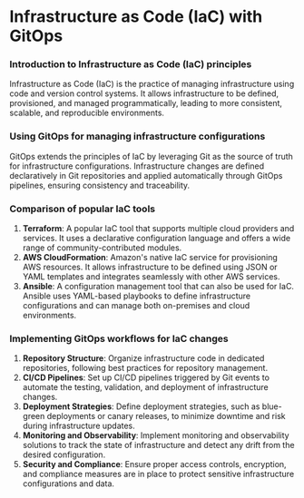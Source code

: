 # Infrastructure as Code (IaC) with GitOps

### Introduction to Infrastructure as Code (IaC) principles

Infrastructure as Code (IaC) is the practice of managing infrastructure using code and version control systems. It allows infrastructure to be defined, provisioned, and managed programmatically, leading to more consistent, scalable, and reproducible environments.

### Using GitOps for managing infrastructure configurations

GitOps extends the principles of IaC by leveraging Git as the source of truth for infrastructure configurations. Infrastructure changes are defined declaratively in Git repositories and applied automatically through GitOps pipelines, ensuring consistency and traceability.

### Comparison of popular IaC tools

1.  **Terraform**: A popular IaC tool that supports multiple cloud providers and services. It uses a declarative configuration language and offers a wide range of community-contributed modules.
2.  **AWS CloudFormation**: Amazon's native IaC service for provisioning AWS resources. It allows infrastructure to be defined using JSON or YAML templates and integrates seamlessly with other AWS services.
3.  **Ansible**: A configuration management tool that can also be used for IaC. Ansible uses YAML-based playbooks to define infrastructure configurations and can manage both on-premises and cloud environments.

### Implementing GitOps workflows for IaC changes

1.  **Repository Structure**: Organize infrastructure code in dedicated repositories, following best practices for repository management.
2.  **CI/CD Pipelines**: Set up CI/CD pipelines triggered by Git events to automate the testing, validation, and deployment of infrastructure changes.
3.  **Deployment Strategies**: Define deployment strategies, such as blue-green deployments or canary releases, to minimize downtime and risk during infrastructure updates.
4.  **Monitoring and Observability**: Implement monitoring and observability solutions to track the state of infrastructure and detect any drift from the desired configuration.
5.  **Security and Compliance**: Ensure proper access controls, encryption, and compliance measures are in place to protect sensitive infrastructure configurations and data.
